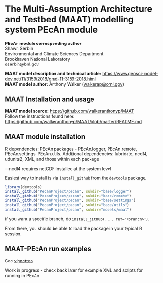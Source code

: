 # The Multi-Assumption Architecture and Testbed (MAAT) modelling system PEcAn module
**PEcAn module corresponding author** <br>
Shawn Serbin <br>
Environmental and Climate Sciences Department <br>
Brookhaven National Laboratory <br>
sserbin@bnl.gov <br>

**MAAT model description and technical article:** https://www.geosci-model-dev.net/11/3159/2018/gmd-11-3159-2018.html <br>
**MAAT model author:** Anthony Walker (walkerap@ornl.gov) <br>

## MAAT Installation and usage
**MAAT model source:** https://github.com/walkeranthonyp/MAAT <br>
Follow the instructions found here: https://github.com/walkeranthonyp/MAAT/blob/master/README.md <br>

## MAAT module installation
R dependencies: PEcAn packages - PEcAn.logger, PEcAn.remote, PEcAn.settings, PEcAn.utils. Additional dependencies: lubridate, ncdf4, udunits2, XML, and those within each package <br>

--ncdf4 requires netCDF installed at the system level 

Easiest way to install is via `install_github` from the `devtools` package. <br>

```R
library(devtools)
install_github("PecanProject/pecan", subdir="base/logger")
install_github("PecanProject/pecan", subdir="base/remote")
install_github("PecanProject/pecan", subdir="base/settings")
install_github("PecanProject/pecan", subdir="base/utils")
install_github("PecanProject/pecan", subdir="models/maat")
```

If you want a specific branch, do `install_github(..., ref="<branch>")`.

From there, you should be able to load the package in your typical R session.

## MAAT-PEcAn run examples
See [vignettes](..vignettes/)

Work in progress - check back later for example XML and scripts for running in PEcAn
